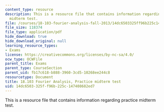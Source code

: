 ```yaml
---
content_type: resource
description: This is a resource file that contains information regarding practice
  midterm test.
file: /courses/18-103-fourier-analysis-fall-2013/14dc6503325ff96b225c147408682ed7_MIT18_103F13_prac-mid.pdf
file_size: 118374
file_type: application/pdf
hide_download: true
hide_download_original: null
learning_resource_types:
- Exams
license: https://creativecommons.org/licenses/by-nc-sa/4.0/
ocw_type: OCWFile
parent_title: Exams
parent_type: CourseSection
parent_uid: fb17c618-b888-3960-3cd5-10268ee244c8
resourcetype: Document
title: 18.103 Fourier Analysis, Practice midterm test
uid: 14dc6503-325f-f96b-225c-147408682ed7
---
```

This is a resource file that contains information regarding practice midterm test.